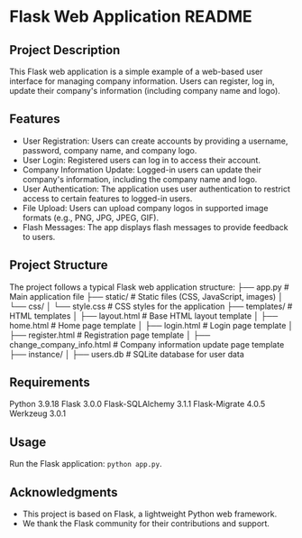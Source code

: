 # Flask Web Application README

## Project Description
This Flask web application is a simple example of a web-based user interface for managing company information. Users can register, log in, update their company's information (including company name and logo).

## Features
- User Registration: Users can create accounts by providing a username, password, company name, and company logo.
- User Login: Registered users can log in to access their account.
- Company Information Update: Logged-in users can update their company's information, including the company name and logo.
- User Authentication: The application uses user authentication to restrict access to certain features to logged-in users.
- File Upload: Users can upload company logos in supported image formats (e.g., PNG, JPG, JPEG, GIF).
- Flash Messages: The app displays flash messages to provide feedback to users.

## Project Structure
The project follows a typical Flask web application structure:
├── app.py # Main application file
├── static/ # Static files (CSS, JavaScript, images)
│ └── css/
│ └── style.css # CSS styles for the application
├── templates/ # HTML templates
│ ├── layout.html # Base HTML layout template
│ ├── home.html # Home page template
│ ├── login.html # Login page template
│ ├── register.html # Registration page template
│ ├── change_company_info.html # Company information update page template
├── instance/
│ ├── users.db # SQLite database for user data

## Requirements
Python 3.9.18
Flask 3.0.0
Flask-SQLAlchemy 3.1.1
Flask-Migrate 4.0.5
Werkzeug 3.0.1

## Usage
Run the Flask application: `python app.py`.

## Acknowledgments
- This project is based on Flask, a lightweight Python web framework.
- We thank the Flask community for their contributions and support.



